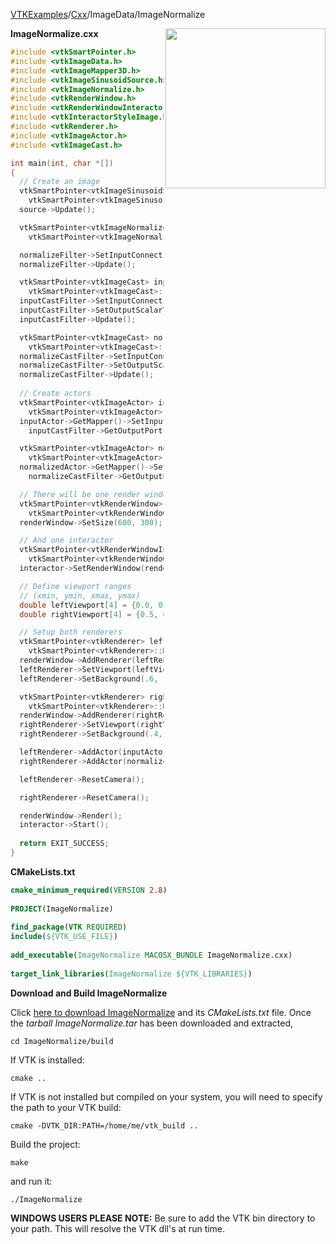 [VTKExamples](/index/)/[Cxx](/Cxx)/ImageData/ImageNormalize

<img align="right" src="https://github.com/lorensen/VTKExamples/blob/gh-pages/Testing/Baseline/ImageData/TestImageNormalize.png?raw=true" width="256" />

**ImageNormalize.cxx**
```c++
#include <vtkSmartPointer.h>
#include <vtkImageData.h>
#include <vtkImageMapper3D.h>
#include <vtkImageSinusoidSource.h>
#include <vtkImageNormalize.h>
#include <vtkRenderWindow.h>
#include <vtkRenderWindowInteractor.h>
#include <vtkInteractorStyleImage.h>
#include <vtkRenderer.h>
#include <vtkImageActor.h>
#include <vtkImageCast.h>

int main(int, char *[])
{
  // Create an image
  vtkSmartPointer<vtkImageSinusoidSource> source =
    vtkSmartPointer<vtkImageSinusoidSource>::New();
  source->Update();

  vtkSmartPointer<vtkImageNormalize> normalizeFilter =
    vtkSmartPointer<vtkImageNormalize>::New();

  normalizeFilter->SetInputConnection(source->GetOutputPort());
  normalizeFilter->Update();

  vtkSmartPointer<vtkImageCast> inputCastFilter =
    vtkSmartPointer<vtkImageCast>::New();
  inputCastFilter->SetInputConnection(source->GetOutputPort());
  inputCastFilter->SetOutputScalarTypeToUnsignedChar();
  inputCastFilter->Update();

  vtkSmartPointer<vtkImageCast> normalizeCastFilter =
    vtkSmartPointer<vtkImageCast>::New();
  normalizeCastFilter->SetInputConnection(normalizeFilter->GetOutputPort());
  normalizeCastFilter->SetOutputScalarTypeToUnsignedChar();
  normalizeCastFilter->Update();
  
  // Create actors
  vtkSmartPointer<vtkImageActor> inputActor =
    vtkSmartPointer<vtkImageActor>::New();
  inputActor->GetMapper()->SetInputConnection(
    inputCastFilter->GetOutputPort());

  vtkSmartPointer<vtkImageActor> normalizedActor =
    vtkSmartPointer<vtkImageActor>::New();
  normalizedActor->GetMapper()->SetInputConnection(
    normalizeCastFilter->GetOutputPort());

  // There will be one render window
  vtkSmartPointer<vtkRenderWindow> renderWindow =
    vtkSmartPointer<vtkRenderWindow>::New();
  renderWindow->SetSize(600, 300);

  // And one interactor
  vtkSmartPointer<vtkRenderWindowInteractor> interactor =
    vtkSmartPointer<vtkRenderWindowInteractor>::New();
  interactor->SetRenderWindow(renderWindow);

  // Define viewport ranges
  // (xmin, ymin, xmax, ymax)
  double leftViewport[4] = {0.0, 0.0, 0.5, 1.0};
  double rightViewport[4] = {0.5, 0.0, 1.0, 1.0};

  // Setup both renderers
  vtkSmartPointer<vtkRenderer> leftRenderer =
    vtkSmartPointer<vtkRenderer>::New();
  renderWindow->AddRenderer(leftRenderer);
  leftRenderer->SetViewport(leftViewport);
  leftRenderer->SetBackground(.6, .5, .4);

  vtkSmartPointer<vtkRenderer> rightRenderer =
    vtkSmartPointer<vtkRenderer>::New();
  renderWindow->AddRenderer(rightRenderer);
  rightRenderer->SetViewport(rightViewport);
  rightRenderer->SetBackground(.4, .5, .6);

  leftRenderer->AddActor(inputActor);
  rightRenderer->AddActor(normalizedActor);

  leftRenderer->ResetCamera();

  rightRenderer->ResetCamera();

  renderWindow->Render();
  interactor->Start();
 
  return EXIT_SUCCESS;
}
```
**CMakeLists.txt**
```cmake
cmake_minimum_required(VERSION 2.8)
 
PROJECT(ImageNormalize)
 
find_package(VTK REQUIRED)
include(${VTK_USE_FILE})
 
add_executable(ImageNormalize MACOSX_BUNDLE ImageNormalize.cxx)
 
target_link_libraries(ImageNormalize ${VTK_LIBRARIES})
```

**Download and Build ImageNormalize**

Click [here to download ImageNormalize](https://github.com/lorensen/VTKWikiExamplesTarballs/raw/master/ImageNormalize.tar) and its *CMakeLists.txt* file.
Once the *tarball ImageNormalize.tar* has been downloaded and extracted,
```
cd ImageNormalize/build 
```
If VTK is installed:
```
cmake ..
```
If VTK is not installed but compiled on your system, you will need to specify the path to your VTK build:
```
cmake -DVTK_DIR:PATH=/home/me/vtk_build ..
```
Build the project:
```
make
```
and run it:
```
./ImageNormalize
```
**WINDOWS USERS PLEASE NOTE:** Be sure to add the VTK bin directory to your path. This will resolve the VTK dll's at run time.

